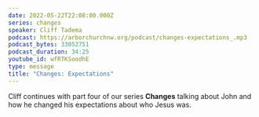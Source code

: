 ```yaml
---
date: 2022-05-22T22:08:00.000Z
series: changes
speaker: Cliff Tadema
podcast: https://arborchurchnw.org/podcast/changes-expectations_.mp3
podcast_bytes: 33052751
podcast_duration: 34:25
youtube_id: wfRTKSoodhE
type: message
title: "Changes: Expectations"
---
```

Cliff continues with part four of our series **Changes** talking about John and how he changed his expectations about who Jesus was.